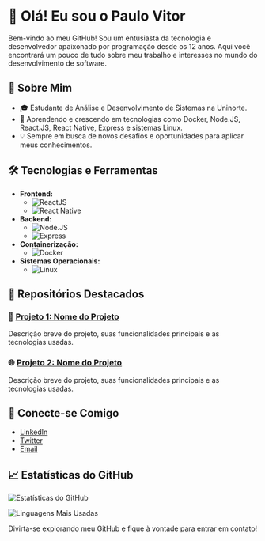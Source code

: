 # 👋 Olá! Eu sou o Paulo Vitor

Bem-vindo ao meu GitHub! Sou um entusiasta da tecnologia e desenvolvedor apaixonado por programação desde os 12 anos. Aqui você encontrará um pouco de tudo sobre meu trabalho e interesses no mundo do desenvolvimento de software.

## 🚀 Sobre Mim

- 🎓 Estudante de Análise e Desenvolvimento de Sistemas na Uninorte.
- 🌱 Aprendendo e crescendo em tecnologias como Docker, Node.JS, React.JS, React Native, Express e sistemas Linux.
- 💡 Sempre em busca de novos desafios e oportunidades para aplicar meus conhecimentos.

## 🛠️ Tecnologias e Ferramentas

- **Frontend:** 
  - ![ReactJS](https://img.shields.io/badge/ReactJS-61DAFB?style=for-the-badge&logo=react&logoColor=white)
  - ![React Native](https://img.shields.io/badge/React_Native-61DAFB?style=for-the-badge&logo=react&logoColor=white)
- **Backend:**
  - ![Node.JS](https://img.shields.io/badge/Node.js-339933?style=for-the-badge&logo=nodedotjs&logoColor=white)
  - ![Express](https://img.shields.io/badge/Express-000000?style=for-the-badge&logo=express&logoColor=white)
- **Containerização:**
  - ![Docker](https://img.shields.io/badge/Docker-2496ED?style=for-the-badge&logo=docker&logoColor=white)
- **Sistemas Operacionais:**
  - ![Linux](https://img.shields.io/badge/Linux-FCC624?style=for-the-badge&logo=linux&logoColor=black)

## 📂 Repositórios Destacados

### 📝 [Projeto 1: Nome do Projeto](link-para-o-projeto)
Descrição breve do projeto, suas funcionalidades principais e as tecnologias usadas.

### 🌐 [Projeto 2: Nome do Projeto](link-para-o-projeto)
Descrição breve do projeto, suas funcionalidades principais e as tecnologias usadas.

## 🤝 Conecte-se Comigo

- [LinkedIn](https://www.linkedin.com/in/seu-perfil-linkedin)
- [Twitter](https://twitter.com/seu-perfil-twitter)
- [Email](mailto:seu-email@example.com)

## 📈 Estatísticas do GitHub

![Estatísticas do GitHub](https://github-readme-stats.vercel.app/api?T4l3sb&show_icons=true&theme=radical)

![Linguagens Mais Usadas](https://github-readme-stats.vercel.app/api/top-langs/?username=T4l3s&layout=compact&theme=radical)

Divirta-se explorando meu GitHub e fique à vontade para entrar em contato!
